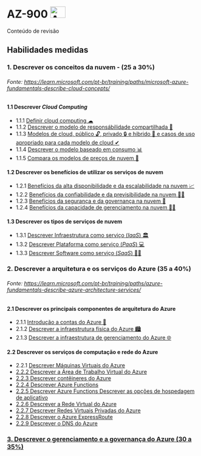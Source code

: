 # AZ-900 <img alt="Azure" height="30" width="40" src="https://cdn.jsdelivr.net/gh/devicons/devicon/icons/azure/azure-original.svg" />

Conteúdo de revisão

## Habilidades medidas

### 1. Descrever os conceitos da nuvem - (25 a 30%)
###### Fonte: https://learn.microsoft.com/pt-br/training/paths/microsoft-azure-fundamentals-describe-cloud-concepts/

#### 1.1 Descrever *Cloud Computing*
* 1.1.1 <a href="https://github.com/ofabiobatista/AZ-900/blob/main/conceitosDaNuvem.md"> Definir cloud computing ☁ </a>
* 1.1.2 <a href="https://github.com/ofabiobatista/AZ-900/blob/main/modeloResponsabilidadeCompartilhada.md"> Descrever o modelo de responsábilidade compartilhada 🤝 </a>
* 1.1.3 <a href="https://github.com/ofabiobatista/AZ-900/blob/main/modelosCloud.md"> Modelos de cloud, público 🔓, privado 🔒 e hibrido 🔐 e casos de uso apropriado para cada modelo de cloud ✔</a>
* 1.1.4 <a href="https://github.com/ofabiobatista/AZ-900/blob/main/modeloBaseadoConsumo.md"> Descrever o modelo baseado em consumo 📊</a>
* 1.1.5 <a href="https://github.com/ofabiobatista/AZ-900/blob/main/modelosPrecos.md"> Compara os modelos de preços de nuvem 💸</a>

#### 1.2 Descrever os benefícios de utilizar os serviços de nuvem
* 1.2.1 <a href="https://github.com/ofabiobatista/AZ-900/blob/main/altaDisponibilidadeEscalabilidade.md"> Benefícios da alta disponibilidade e da escalabilidade na nuvem 📈</a>
* 1.2.2 <a href="https://github.com/ofabiobatista/AZ-900/blob/main/confiabilidadePrevisibilidade.md"> Benefícios da confiabilidade e da previsibilidade na nuvem 🕵️‍♂️</a>
* 1.2.3 <a href="https://github.com/ofabiobatista/AZ-900/blob/main/segurancaGovernanca.md"> Benefícios da segurança e da governança na nuvem 👮‍ </a>
* 1.2.4 <a href="https://github.com/ofabiobatista/AZ-900/blob/main/capacidadeGerenciamento.md"> Benefícios da capacidade de gerenciamento na nuvem 👨‍💼</a>

#### 1.3 Descrever os tipos de serviços de nuvem
* 1.3.1 <a href="https://github.com/ofabiobatista/AZ-900/blob/main/Iaas.md"> Descrever Infraestrutura como serviço (*IaaS*) 🏛 </a>
* 1.3.2 <a href="https://github.com/ofabiobatista/AZ-900/blob/main/PaaS.md"> Descrever Plataforma como serviço (*PaaS*) 💻 </a>
* 1.3.3 <a href="https://github.com/ofabiobatista/AZ-900/blob/main/SaaS.md"> Descrever Software como serviço (*SaaS*) 👨‍💻 </a>

### 2. Descrever a arquitetura e os serviços do Azure (35 a 40%)
###### Fonte: https://learn.microsoft.com/pt-br/training/paths/azure-fundamentals-describe-azure-architecture-services/

#### 2.1 Descrever os principais componentes de arquitetura do Azure
* 2.1.1 <a href="https://github.com/ofabiobatista/AZ-900/blob/main/contasAzure.md"> Introdução a contas do Azure 👤 </a>
* 2.1.2 <a href="https://github.com/ofabiobatista/AZ-900/blob/main/infraestruturaFisicaAzure.md"> Descrever a infraestrutura física do Azure 🏙 </a>
* 2.1.3 <a href="https://github.com/ofabiobatista/AZ-900/blob/main/infraestruturaGerenciamentoAzure.md"> Descrever a infraestrutura de gerenciamento do Azure 🌐 </a>

#### 2.2 Descrever os serviços de computação e rede do Azure
* 2.2.1 <a href="https://github.com/ofabiobatista/AZ-900/blob/main/maquinasVirtuais.md"> Descrever Máquinas Virtuais do Azure
* 2.2.2 <a href="https://github.com/ofabiobatista/AZ-900/blob/main/areaDeTrabalhoVirtual.md"> Descrever a Área de Trabalho Virtual do Azure
* 2.2.3 <a href="https://github.com/ofabiobatista/AZ-900/blob/main/containerAzure.md"> Descrever contêineres do Azure
* 2.2.4 <a href="https://github.com/ofabiobatista/AZ-900/blob/main/azureFunctions.md"> Descrever Azure Functions
* 2.2.5 <a href="https://github.com/ofabiobatista/AZ-900/blob/main/hospedagemAplicativo.md"> Descrever Azure Functions Descrever as opções de hospedagem de aplicativo
* 2.2.6 <a href="https://github.com/ofabiobatista/AZ-900/blob/main/redeVirtualAzure.md"> Descrever a Rede Virtual do Azure
* 2.2.7 <a href="https://github.com/ofabiobatista/AZ-900/blob/main/redesVirtuaisPrivadasAzure.md"> Descrever Redes Virtuais Privadas do Azure
* 2.2.8 <a href="https://github.com/ofabiobatista/AZ-900/blob/main/expressRouteAzure.md"> Descrever o Azure ExpressRoute
* 2.2.9 <a href="https://github.com/ofabiobatista/AZ-900/blob/main/dnsAzure.md"> Descrever o DNS do Azure

### 3. Descrever o gerenciamento e a governança do Azure (30 a 35%)

